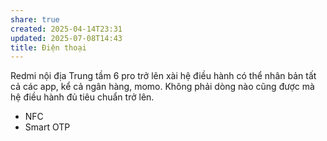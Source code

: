 ```yaml
---
share: true
created: 2025-04-14T23:31
updated: 2025-07-08T14:43
title: Điện thoại
---
```

Redmi nội địa Trung tầm 6 pro trở lên xài hệ điều hành có thể nhân bản tất cả các app, kể cả ngân hàng, momo. Không phải dòng nào cũng được mà hệ điều hành đủ tiêu chuẩn trở lên.
- NFC
- Smart OTP